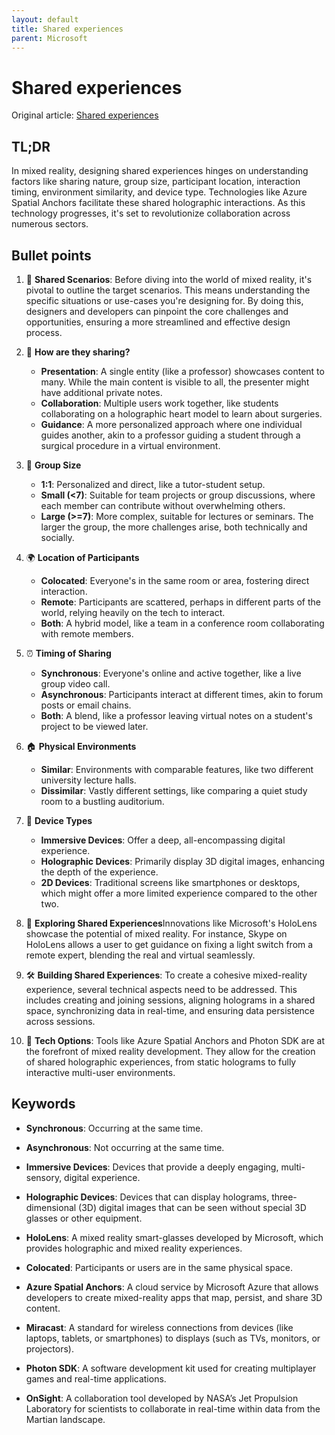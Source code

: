 ```yaml
---
layout: default
title: Shared experiences
parent: Microsoft
---
```


# Shared experiences
Original article: [Shared experiences](https://learn.microsoft.com/en-us/windows/mixed-reality/design/shared-experiences-in-mixed-reality)

## TL;DR

In mixed reality, designing shared experiences hinges on understanding factors like sharing nature, group size, participant location, interaction timing, environment similarity, and device type. Technologies like Azure Spatial Anchors facilitate these shared holographic interactions. As this technology progresses, it's set to revolutionize collaboration across numerous sectors.

## Bullet points

1. 🤝 **Shared Scenarios**: Before diving into the world of mixed reality, it's pivotal to outline the target scenarios. This means understanding the specific situations or use-cases you're designing for. By doing this, designers and developers can pinpoint the core challenges and opportunities, ensuring a more streamlined and effective design process.

2. 🔄 **How are they sharing?**
   - **Presentation**: A single entity (like a professor) showcases content to many. While the main content is visible to all, the presenter might have additional private notes.
   - **Collaboration**: Multiple users work together, like students collaborating on a holographic heart model to learn about surgeries.
   - **Guidance**: A more personalized approach where one individual guides another, akin to a professor guiding a student through a surgical procedure in a virtual environment.

3. 👥 **Group Size**
   - **1:1**: Personalized and direct, like a tutor-student setup.
   - **Small (<7)**: Suitable for team projects or group discussions, where each member can contribute without overwhelming others.
   - **Large (>=7)**: More complex, suitable for lectures or seminars. The larger the group, the more challenges arise, both technically and socially.

4. 🌍 **Location of Participants**
   - **Colocated**: Everyone's in the same room or area, fostering direct interaction.
   - **Remote**: Participants are scattered, perhaps in different parts of the world, relying heavily on the tech to interact.
   - **Both**: A hybrid model, like a team in a conference room collaborating with remote members.

5. ⏰ **Timing of Sharing**
   - **Synchronous**: Everyone's online and active together, like a live group video call.
   - **Asynchronous**: Participants interact at different times, akin to forum posts or email chains.
   - **Both**: A blend, like a professor leaving virtual notes on a student's project to be viewed later.

6. 🏠 **Physical Environments**
   - **Similar**: Environments with comparable features, like two different university lecture halls.
   - **Dissimilar**: Vastly different settings, like comparing a quiet study room to a bustling auditorium.

7. 📱 **Device Types**
   - **Immersive Devices**: Offer a deep, all-encompassing digital experience.
   - **Holographic Devices**: Primarily display 3D digital images, enhancing the depth of the experience.
   - **2D Devices**: Traditional screens like smartphones or desktops, which might offer a more limited experience compared to the other two.

8. 🚀 **Exploring Shared Experiences**Innovations like Microsoft's HoloLens showcase the potential of mixed reality. For instance, Skype on HoloLens allows a user to get guidance on fixing a light switch from a remote expert, blending the real and virtual seamlessly.

9. 🛠 **Building Shared Experiences**: To create a cohesive mixed-reality experience, several technical aspects need to be addressed. This includes creating and joining sessions, aligning holograms in a shared space, synchronizing data in real-time, and ensuring data persistence across sessions.

10. 📡 **Tech Options**: Tools like Azure Spatial Anchors and Photon SDK are at the forefront of mixed reality development. They allow for the creation of shared holographic experiences, from static holograms to fully interactive multi-user environments.

## Keywords
- **Synchronous**: Occurring at the same time.
  
- **Asynchronous**: Not occurring at the same time.
  
- **Immersive Devices**: Devices that provide a deeply engaging, multi-sensory, digital experience.
  
- **Holographic Devices**: Devices that can display holograms, three-dimensional (3D) digital images that can be seen without special 3D glasses or other equipment.

- **HoloLens**: A mixed reality smart-glasses developed by Microsoft, which provides holographic and mixed reality experiences.
  
- **Colocated**: Participants or users are in the same physical space.
  
- **Azure Spatial Anchors**: A cloud service by Microsoft Azure that allows developers to create mixed-reality apps that map, persist, and share 3D content.
  
- **Miracast**: A standard for wireless connections from devices (like laptops, tablets, or smartphones) to displays (such as TVs, monitors, or projectors).
  
- **Photon SDK**: A software development kit used for creating multiplayer games and real-time applications.
  
- **OnSight**: A collaboration tool developed by NASA’s Jet Propulsion Laboratory for scientists to collaborate in real-time within data from the Martian landscape.

